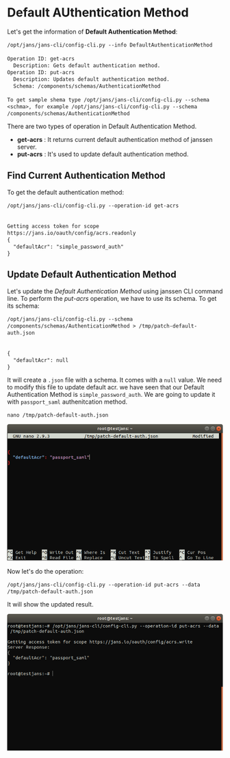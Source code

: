 # Default AUthentication Method


Let's get the information of **Default Authentication Method**:

```
/opt/jans/jans-cli/config-cli.py --info DefaultAuthenticationMethod

Operation ID: get-acrs
  Description: Gets default authentication method.
Operation ID: put-acrs
  Description: Updates default authentication method.
  Schema: /components/schemas/AuthenticationMethod

To get sample shema type /opt/jans/jans-cli/config-cli.py --schema <schma>, for example /opt/jans/jans-cli/config-cli.py --schema /components/schemas/AuthenticationMethod
```

There are two types of operation in Default Authentication Method.
* __get-acrs__ : It returns current default authentication method of janssen server.
* __put-acrs__ : It's used to update default authentication method.

## Find Current Authentication Method
  
To get the default authentication method:
```
/opt/jans/jans-cli/config-cli.py --operation-id get-acrs


Getting access token for scope https://jans.io/oauth/config/acrs.readonly
{
  "defaultAcr": "simple_password_auth"
}
```

## Update Default Authentication Method

Let's update the _Default Authentication Method_ using janssen CLI command line. To perform the _put-acrs_ operation, we have to use its schema.
To get its schema:

```commandline
/opt/jans/jans-cli/config-cli.py --schema /components/schemas/AuthenticationMethod > /tmp/patch-default-auth.json


{
  "defaultAcr": null
}
```

It will create a `.json` file with a schema. It comes with a `null` value. We need to modify this file to update default acr.
we have seen that our Default Authentication Method is `simple_password_auth`. We are going to update it with `passport_saml` authenitcation method.

```commandline
nano /tmp/patch-default-auth.json
```
![update default authentication method](../img/cl-update-default-auth.png)

Now let's do the operation:
```commandline
/opt/jans/jans-cli/config-cli.py --operation-id put-acrs --data /tmp/patch-default-auth.json
```

It will show the updated result.

![updated result](../img/cl-update-default-auth-result.png)

